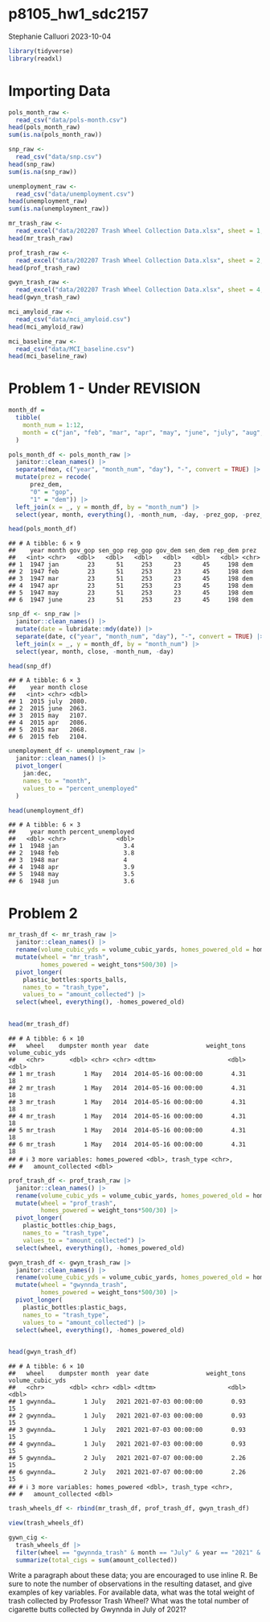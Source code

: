 p8105_hw1_sdc2157
================
Stephanie Calluori
2023-10-04

``` r
library(tidyverse)
library(readxl)
```

# Importing Data

``` r
pols_month_raw <- 
  read_csv("data/pols-month.csv")
head(pols_month_raw)
sum(is.na(pols_month_raw))

snp_raw <-
  read_csv("data/snp.csv")
head(snp_raw)
sum(is.na(snp_raw))

unemployment_raw <-
  read_csv("data/unemployment.csv")
head(unemployment_raw)
sum(is.na(unemployment_raw))

mr_trash_raw <-
  read_excel("data/202207 Trash Wheel Collection Data.xlsx", sheet = 1, range = "A2:N549")
head(mr_trash_raw)

prof_trash_raw <-
  read_excel("data/202207 Trash Wheel Collection Data.xlsx", sheet = 2, range = "A2:M96")
head(prof_trash_raw)

gwyn_trash_raw <-
  read_excel("data/202207 Trash Wheel Collection Data.xlsx", sheet = 4, range = "A2:K108")
head(gwyn_trash_raw)

mci_amyloid_raw <-
  read_csv("data/mci_amyloid.csv")
head(mci_amyloid_raw)

mci_baseline_raw <- 
  read_csv("data/MCI_baseline.csv")
head(mci_baseline_raw)
```

# Problem 1 - Under REVISION

``` r
month_df = 
  tibble(
    month_num = 1:12,
    month = c("jan", "feb", "mar", "apr", "may", "june", "july", "aug", "sept", "oct", "nov", "dec")
  )

pols_month_df <- pols_month_raw |>
  janitor::clean_names() |> 
  separate(mon, c("year", "month_num", "day"), "-", convert = TRUE) |> 
  mutate(prez = recode(
      prez_dem, 
      "0" = "gop", 
      "1" = "dem")) |> 
  left_join(x = _, y = month_df, by = "month_num") |> 
  select(year, month, everything(), -month_num, -day, -prez_gop, -prez_dem)

head(pols_month_df)
```

    ## # A tibble: 6 × 9
    ##    year month gov_gop sen_gop rep_gop gov_dem sen_dem rep_dem prez 
    ##   <int> <chr>   <dbl>   <dbl>   <dbl>   <dbl>   <dbl>   <dbl> <chr>
    ## 1  1947 jan        23      51     253      23      45     198 dem  
    ## 2  1947 feb        23      51     253      23      45     198 dem  
    ## 3  1947 mar        23      51     253      23      45     198 dem  
    ## 4  1947 apr        23      51     253      23      45     198 dem  
    ## 5  1947 may        23      51     253      23      45     198 dem  
    ## 6  1947 june       23      51     253      23      45     198 dem

``` r
snp_df <- snp_raw |>
  janitor::clean_names() |> 
  mutate(date = lubridate::mdy(date)) |> 
  separate(date, c("year", "month_num", "day"), "-", convert = TRUE) |> 
  left_join(x = _, y = month_df, by = "month_num") |> 
  select(year, month, close, -month_num, -day)

head(snp_df)
```

    ## # A tibble: 6 × 3
    ##    year month close
    ##   <int> <chr> <dbl>
    ## 1  2015 july  2080.
    ## 2  2015 june  2063.
    ## 3  2015 may   2107.
    ## 4  2015 apr   2086.
    ## 5  2015 mar   2068.
    ## 6  2015 feb   2104.

``` r
unemployment_df <- unemployment_raw |> 
  janitor::clean_names() |> 
  pivot_longer(
    jan:dec,
    names_to = "month",
    values_to = "percent_unemployed"
  )

head(unemployment_df)
```

    ## # A tibble: 6 × 3
    ##    year month percent_unemployed
    ##   <dbl> <chr>              <dbl>
    ## 1  1948 jan                  3.4
    ## 2  1948 feb                  3.8
    ## 3  1948 mar                  4  
    ## 4  1948 apr                  3.9
    ## 5  1948 may                  3.5
    ## 6  1948 jun                  3.6

# Problem 2

``` r
mr_trash_df <- mr_trash_raw |> 
  janitor::clean_names() |> 
  rename(volume_cubic_yds = volume_cubic_yards, homes_powered_old = homes_powered) |> 
  mutate(wheel = "mr_trash",
         homes_powered = weight_tons*500/30) |> 
  pivot_longer(
    plastic_bottles:sports_balls,
    names_to = "trash_type",
    values_to = "amount_collected") |> 
  select(wheel, everything(), -homes_powered_old)

  
head(mr_trash_df)
```

    ## # A tibble: 6 × 10
    ##   wheel    dumpster month year  date                weight_tons volume_cubic_yds
    ##   <chr>       <dbl> <chr> <chr> <dttm>                    <dbl>            <dbl>
    ## 1 mr_trash        1 May   2014  2014-05-16 00:00:00        4.31               18
    ## 2 mr_trash        1 May   2014  2014-05-16 00:00:00        4.31               18
    ## 3 mr_trash        1 May   2014  2014-05-16 00:00:00        4.31               18
    ## 4 mr_trash        1 May   2014  2014-05-16 00:00:00        4.31               18
    ## 5 mr_trash        1 May   2014  2014-05-16 00:00:00        4.31               18
    ## 6 mr_trash        1 May   2014  2014-05-16 00:00:00        4.31               18
    ## # ℹ 3 more variables: homes_powered <dbl>, trash_type <chr>,
    ## #   amount_collected <dbl>

``` r
prof_trash_df <- prof_trash_raw |> 
  janitor::clean_names() |> 
  rename(volume_cubic_yds = volume_cubic_yards, homes_powered_old = homes_powered) |> 
  mutate(wheel = "prof_trash",
         homes_powered = weight_tons*500/30) |> 
  pivot_longer(
    plastic_bottles:chip_bags,
    names_to = "trash_type",
    values_to = "amount_collected") |> 
  select(wheel, everything(), -homes_powered_old)
```

``` r
gwyn_trash_df <- gwyn_trash_raw |> 
  janitor::clean_names() |> 
  rename(volume_cubic_yds = volume_cubic_yards, homes_powered_old = homes_powered) |> 
  mutate(wheel = "gwynnda_trash",
         homes_powered = weight_tons*500/30) |> 
  pivot_longer(
    plastic_bottles:plastic_bags,
    names_to = "trash_type",
    values_to = "amount_collected") |> 
  select(wheel, everything(), -homes_powered_old)

  
head(gwyn_trash_df)
```

    ## # A tibble: 6 × 10
    ##   wheel    dumpster month  year date                weight_tons volume_cubic_yds
    ##   <chr>       <dbl> <chr> <dbl> <dttm>                    <dbl>            <dbl>
    ## 1 gwynnda…        1 July   2021 2021-07-03 00:00:00        0.93               15
    ## 2 gwynnda…        1 July   2021 2021-07-03 00:00:00        0.93               15
    ## 3 gwynnda…        1 July   2021 2021-07-03 00:00:00        0.93               15
    ## 4 gwynnda…        1 July   2021 2021-07-03 00:00:00        0.93               15
    ## 5 gwynnda…        2 July   2021 2021-07-07 00:00:00        2.26               15
    ## 6 gwynnda…        2 July   2021 2021-07-07 00:00:00        2.26               15
    ## # ℹ 3 more variables: homes_powered <dbl>, trash_type <chr>,
    ## #   amount_collected <dbl>

``` r
trash_wheels_df <- rbind(mr_trash_df, prof_trash_df, gwyn_trash_df)

view(trash_wheels_df)
```

``` r
gywn_cig <-
  trash_wheels_df |> 
  filter(wheel == "gwynnda_trash" & month == "July" & year == "2021" & trash_type == "cigarette_butts") |>
  summarize(total_cigs = sum(amount_collected))
```

Write a paragraph about these data; you are encouraged to use inline R.
Be sure to note the number of observations in the resulting dataset, and
give examples of key variables. For available data, what was the total
weight of trash collected by Professor Trash Wheel? What was the total
number of cigarette butts collected by Gwynnda in July of 2021?
